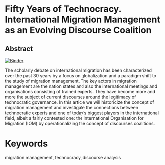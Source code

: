 # Fifty Years of Technocracy. International Migration Management as an Evolving Discourse Coalition

## Abstract

[![Binder](https://mybinder.org/badge_logo.svg)](https://mybinder.org/v2/gh/jdh-observer/jdh002-VeaK58WBs82C/HEAD?filepath=article-notebook.ipynb)


The scholarly debate on international migration has been characterized over the past 30 years by a focus on globalization and a paradigm shift to the study of migration management. The key actors in migration management are the nation states and also the international meetings and organisations consisting of trained experts. They have become more and more the subject of current discourses around the legitimacy of technocratic governance. In this article we will historicize the concept of migration management and investigate the connections between technocratic experts and one of today’s biggest players in the international field, albeit a fairly contested one: the International Organisation for Migration (IOM) by operationalizing the concept of discourses coalitions.

# Keywords

migration management, technocracy, discourse analysis

